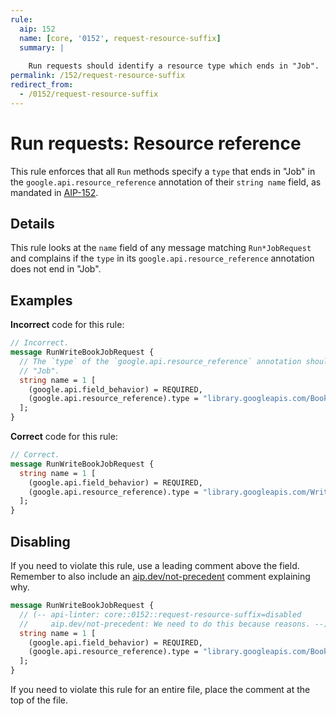 ```yaml
---
rule:
  aip: 152
  name: [core, '0152', request-resource-suffix]
  summary: |
    
    Run requests should identify a resource type which ends in "Job".
permalink: /152/request-resource-suffix
redirect_from:
  - /0152/request-resource-suffix
---
```


# Run requests: Resource reference

This rule enforces that all `Run` methods specify a `type` that ends in "Job" 
in the `google.api.resource_reference` annotation of their `string name` field, 
as mandated in [AIP-152][].

## Details

This rule looks at the `name` field of any message matching `Run*JobRequest` 
and complains if the `type` in its `google.api.resource_reference` annotation
does not end in "Job".

## Examples

**Incorrect** code for this rule:

```proto
// Incorrect.
message RunWriteBookJobRequest {
  // The `type` of the `google.api.resource_reference` annotation should end in 
  // "Job".
  string name = 1 [
    (google.api.field_behavior) = REQUIRED,
    (google.api.resource_reference).type = "library.googleapis.com/Book"
  ];
}
```

**Correct** code for this rule:

```proto
// Correct.
message RunWriteBookJobRequest {
  string name = 1 [
    (google.api.field_behavior) = REQUIRED,
    (google.api.resource_reference).type = "library.googleapis.com/WriteBookJob"
  ];
}
```

## Disabling

If you need to violate this rule, use a leading comment above the field.
Remember to also include an [aip.dev/not-precedent][] comment explaining why.

```proto
message RunWriteBookJobRequest {
  // (-- api-linter: core::0152::request-resource-suffix=disabled
  //     aip.dev/not-precedent: We need to do this because reasons. --)
  string name = 1 [
    (google.api.field_behavior) = REQUIRED,
    (google.api.resource_reference).type = "library.googleapis.com/Book"
  ];
}
```

If you need to violate this rule for an entire file, place the comment at the
top of the file.

[aip-152]: https://aip.dev/152
[aip.dev/not-precedent]: https://aip.dev/not-precedent
